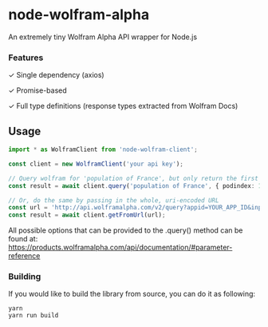 # node-wolfram-alpha
An extremely tiny Wolfram Alpha API wrapper for Node.js

### Features
✓ Single dependency (axios) 

✓ Promise-based

✓ Full type definitions (response types extracted from Wolfram Docs)


## Usage
```typescript
import * as WolframClient from 'node-wolfram-client';

const client = new WolframClient('your api key');

// Query wolfram for 'population of France', but only return the first pod
const result = await client.query('population of France', { podindex: 1 });

// Or, do the same by passing in the whole, uri-encoded URL
const url = 'http://api.wolframalpha.com/v2/query?appid=YOUR_APP_ID&input=population%20of%20france&podindex=1';
const result = await client.getFromUrl(url);
```

All possible options that can be provided to the .query() method can be found at: 
https://products.wolframalpha.com/api/documentation/#parameter-reference

### Building
If you would like to build the library from source, you can do it as following:
```
yarn
yarn run build
```